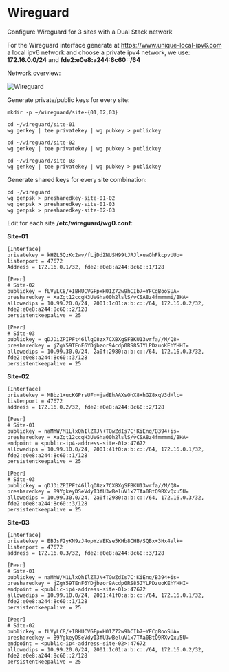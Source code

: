 # Wireguard
Configure Wireguard for 3 sites with a Dual Stack network

For the Wireguard interface generate at https://www.unique-local-ipv6.com a local ipv6 network and choose a private ipv4 network, we use: **172.16.0.0/24** and **fde2:e0e8:a244:8c60::/64**

Network overview:

![Wireguard](https://user-images.githubusercontent.com/40859756/145683350-8ec4b24f-0fa0-4c04-b090-4ae33a2547ad.png)

Generate private/public keys for every site:
```
mkdir -p ~/wireguard/site-{01,02,03}

cd ~/wireguard/site-01
wg genkey | tee privatekey | wg pubkey > publickey

cd ~/wireguard/site-02
wg genkey | tee privatekey | wg pubkey > publickey

cd ~/wireguard/site-03
wg genkey | tee privatekey | wg pubkey > publickey
```
Generate shared keys for every site combination:
```
cd ~/wireguard
wg genpsk > presharedkey-site-01-02
wg genpsk > presharedkey-site-01-03
wg genpsk > presharedkey-site-02-03
````

Edit for each site **/etc/wireguard/wg0.conf**:

**Site-01**
```
[Interface]
privatekey = kHZL5QzKc2wv/fLjDdZNUSH99tJRJlxuwGhFkcpvUUo=
listenport = 47672
Address = 172.16.0.1/32, fde2:e0e8:a244:8c60::1/128

[Peer]
# Site-02
publickey = fLVyLC8/+IBHUCVGFpxH01Z72w9hCIb7+YFCgBooSUA=
presharedkey = XaZgt12ccgH3UVGha00h2lslS/vCSA8z4fmmmmi/BHA=
allowedips = 10.99.20.0/24, 2001:1c01:a:b:c::/64, 172.16.0.2/32, fde2:e0e8:a244:8c60::2/128
persistentkeepalive = 25

[Peer]
# Site-03
publickey = qDJDiZPIPFt46llqO8zx7CXBXgSFBKU13vrfa//M/Q8=
presharedkey = jZgY59TEnF6YDjbzor9Acdp0RS85JYLPDzuoKEhYHHI=
allowedips = 10.99.30.0/24, 2a0f:2980:a:b:c::/64, 172.16.0.3/32, fde2:e0e8:a244:8c60::3/128
persistentkeepalive = 25
```
**Site-02**
```
[Interface]
privatekey = MBbz1+ucKGPrsUFn+jadEhAAXsOhX8+hGZ8xqV3dHlc=
listenport = 47672
address = 172.16.0.2/32, fde2:e0e8:a244:8c60::2/128

[Peer]
# Site-01
publickey = naMhW/M1LlxQhIlZTJN+TGwZdIs7CjKiEnq/B394+is=
presharedkey = XaZgt12ccgH3UVGha00h2lslS/vCSA8z4fmmmmi/BHA=
endpoint = <public-ip4-address-site-01>:47672
allowedips = 10.99.10.0/24, 2001:41f0:a:b:c::/64, 172.16.0.1/32, fde2:e0e8:a244:8c60::1/128
persistentkeepalive = 25

[Peer]
# Site-03
publickey = qDJDiZPIPFt46llqO8zx7CXBXgSFBKU13vrfa//M/Q8=
presharedkey = 89YgkeyDSeVdyI3fU3wBeluV1x7TAa0BtQ9RXvQxu5U=
allowedips = 10.99.30.0/24, 2a0f:2980:a:b:c::/64, 172.16.0.3/32, fde2:e0e8:a244:8c60::3/128
persistentkeepalive = 25

```
**Site-03**
```
[Interface]
privatekey = EBJsF2yKN9zJ4opYzVEKse5KHb8CHB/SQBx+3Hx4Vlk=
listenport = 47672
address = 172.16.0.3/32, fde2:e0e8:a244:8c60::3/128

[Peer]
# Site-01
publickey = naMhW/M1LlxQhIlZTJN+TGwZdIs7CjKiEnq/B394+is=
presharedkey = jZgY59TEnF6YDjbzor9Acdp0RS85JYLPDzuoKEhYHHI=
endpoint = <public-ip4-address-site-01>:47672
allowedips = 10.99.10.0/24, 2001:41f0:a:b:c::/64, 172.16.0.1/32, fde2:e0e8:a244:8c60::1/128
persistentkeepalive = 25

[Peer]
# Site-02
publickey = fLVyLC8/+IBHUCVGFpxH01Z72w9hCIb7+YFCgBooSUA=
presharedkey = 89YgkeyDSeVdyI3fU3wBeluV1x7TAa0BtQ9RXvQxu5U=
endpoint = <public-ip4-address-site-02>:47672
allowedips = 10.99.20.0/24, 2001:1c01:a:b:c::/64, 172.16.0.2/32, fde2:e0e8:a244:8c60::2/128
persistentkeepalive = 25
```
